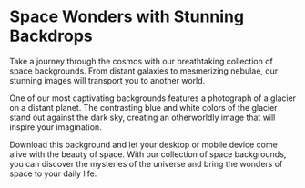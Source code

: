 <!--font:Montserrat-->

# Space Wonders with Stunning Backdrops

Take a journey through the cosmos with our breathtaking collection of space backgrounds. From distant galaxies to mesmerizing nebulae, our stunning images will transport you to another world.

One of our most captivating backgrounds features a photograph of a glacier on a distant planet. The contrasting blue and white colors of the glacier stand out against the dark sky, creating an otherworldly image that will inspire your imagination.

Download this background and let your desktop or mobile device come alive with the beauty of space. With our collection of space backgrounds, you can discover the mysteries of the universe and bring the wonders of space to your daily life.

<!--

Write me markdown content of website with wallpaper:

"A photograph of a glacier on a distant planet, with the blue and white colors contrasting against the dark sky."

The header of the page should not be copy of the text but rather a real content of the website which is using this wallpaper.


---


# Welcome to our Space Adventure!

Experience the beauty of the universe with our stunning collection of space wallpapers. 

## Glacier on a Distant Planet

Behold the breathtaking sight of a glacier on a distant planet, captured in this mesmerizing wallpaper. The contrasting blue and white colors of the glacier stand out against the dark sky, creating a truly captivating image that will transport you to another world.

Download this wallpaper and let your imagination soar as you explore the mysteries of the cosmos.


---


Heading is too long, rewrite whole content.


---


# Explore the Wonders of the Universe with Our Space Wallpapers

Immerse yourself in the beauty of space with our stunning collection of wallpapers. From distant galaxies to mesmerizing nebulae, our wallpapers will take you on a journey through the cosmos.

One of our most captivating wallpapers features a photograph of a glacier on a distant planet. The blue and white colors of the glacier contrast beautifully against the dark sky, creating an otherworldly image that will transport you to another world.

Download this wallpaper and let your imagination soar as you explore the mysteries of the universe. With our collection of space wallpapers, you can bring the wonders of space right to your desktop or mobile device.


---


Heading should not include word "wallpaper". The website should not be about the wallpaper itself, wallpaper is just a related background, rewrite whole content.


---


# Discover the Mysteries of Space with Our Stunning Collection

Embark on a journey through the cosmos with our breathtaking collection of space backgrounds. From distant galaxies to mesmerizing nebulae, our stunning images will transport you to another world.

One of our most captivating backgrounds features a photograph of a glacier on a distant planet. The contrasting blue and white colors of the glacier stand out against the dark sky, creating an otherworldly image that will inspire your imagination.

Download this background and let your desktop or mobile device come alive with the beauty of space. With our collection of space backgrounds, you can discover the mysteries of the universe and bring the wonders of space to your daily life.


---


Heading is too long, rewrite whole content.


---


# Explore the Wonders of Space with Our Stunning Backgrounds

Take a journey through the cosmos with our breathtaking collection of space backgrounds. From distant galaxies to mesmerizing nebulae, our stunning images will transport you to another world.

One of our most captivating backgrounds features a photograph of a glacier on a distant planet. The contrasting blue and white colors of the glacier stand out against the dark sky, creating an otherworldly image that will inspire your imagination.

Download this background and let your desktop or mobile device come alive with the beauty of space. With our collection of space backgrounds, you can discover the mysteries of the universe and bring the wonders of space to your daily life.


---


Write me a Google font which is best fitting for the website.

Pick from the list:
- Raleway
- Great Vibes
- Futura
- Barlow Condensed
- Playfair Display
- Orbitron
- Roboto
- Lobster
- Exo 2
- Inter
- Lato
- Open Sans
- Poppins
- IBM Plex Sans
- Montserrat
- Alegreya
- Dancing Script


Write just the font name nothing else.


---


I recommend using the "Montserrat" font for your website.

-->
